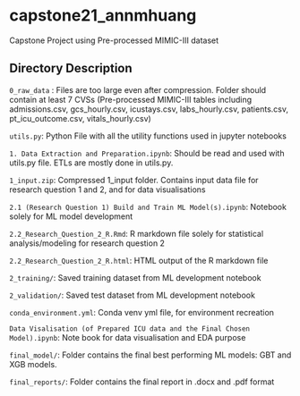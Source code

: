 # capstone21_annmhuang

Capstone Project using Pre-processed MIMIC-III dataset

## Directory Description

`0_raw_data` : 
Files are too large even after compression. Folder should contain at least 7 CVSs 
(Pre-processed MIMIC-III tables including admissions.csv, gcs_hourly.csv, icustays.csv, labs_hourly.csv, patients.csv, pt_icu_outcome.csv, vitals_hourly.csv)

`utils.py`:
Python File with all the utility functions used in jupyter notebooks

`1. Data Extraction and Preparation.ipynb`:
Should be read and used with utils.py file. ETLs are mostly done in utils.py.

`1_input.zip`:
Compressed 1_input folder. Contains input data file for research question 1 and 2, and for data visualisations

`2.1 (Research Question 1) Build and Train ML Model(s).ipynb`:
Notebook solely for ML model development

`2.2_Research_Question_2_R.Rmd`:
R markdown file solely for statistical analysis/modeling for research question 2

`2.2_Research_Question_2_R.html`:
HTML output of the R markdown file

`2_training/`:
Saved training dataset from ML development notebook

`2_validation/`:
Saved test dataset from ML development notebook

`conda_environment.yml`:
Conda venv yml file, for environment recreation

`Data Visalisation (of Prepared ICU data and the Final Chosen Model).ipynb`:
Note book for data visualisation and EDA purpose

`final_model/`:
Folder contains the final best performing ML models: GBT and XGB models.

`final_reports/`:
Folder contains the final report in .docx and .pdf format
